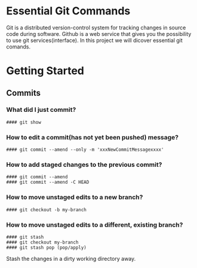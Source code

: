# Essential Git Commands
Git is a distributed version-control system for tracking changes in source code during software.
Github is a web service that gives you the possibility to use git services(interface).
In this project we will dicover essential git comands.

# Getting Started
## Commits 
### What did I just commit?
    #### git show
### How to edit a commit(has not yet been pushed) message?
    #### git commit --amend --only -m 'xxxNewCommitMessagexxxx'

### How to add staged changes to the previous commit?
    #### git commit --amend
    #### git commit --amend -C HEAD

### How to move unstaged edits to a new branch?
    #### git checkout -b my-branch
### How to move unstaged edits to a different, existing branch?
    #### git stash
    #### git checkout my-branch
    #### git stash pop (pop/apply) 
Stash the changes in a dirty working directory away.



